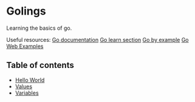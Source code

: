 # Golings

Learning the basics of go.

Useful resources:
[Go documentation](https://golang.org/doc/)
[Go learn section](https://go.dev/learn/)
[Go by example](https://gobyexample.com/)
[Go Web Examples](https://gowebexamples.com/)

## Table of contents

- [Hello World](/hello-world)
- [Values](/values)
- [Variables](/variables)
